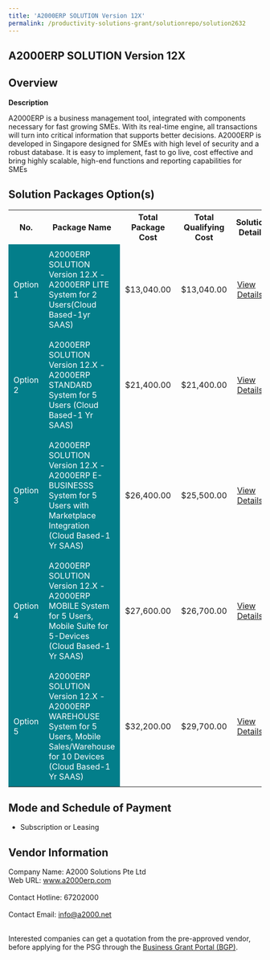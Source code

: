 ```yaml
---
title: 'A2000ERP SOLUTION Version 12X'
permalink: /productivity-solutions-grant/solutionrepo/solution2632
---
```


## A2000ERP SOLUTION Version 12X

## Overview

**Description**

A2000ERP is a business management tool, integrated with components necessary for fast growing SMEs. With its real-time engine, all transactions will turn into critical information that supports better decisions. A2000ERP is developed in Singapore designed for SMEs with high level of security and a robust database. It is easy to implement, fast to go live, cost effective and bring highly scalable, high-end functions and reporting capabilities for SMEs

## Solution Packages Option(s)

<table>
<tr>
<th><b>No.</b></th>
<th><b>Package Name</b></th>
<th><b>Total Package Cost</b></th>
<th><b>Total Qualifying Cost</b></th>
<th><b>Solution Details</b></th>
</tr>
<tr>
<td style='padding: 10px; background-color: #037E8A; color: #FFFFFF;'>Option 1</td>
<td style='padding: 10px; background-color: #037E8A; color: #FFFFFF;'>A2000ERP SOLUTION Version 12.X - A2000ERP LITE System for 2 Users(Cloud Based-1yr SAAS) </td>
<td style='padding: 10px;'>$13,040.00</td>
<td style='padding: 10px;'>$13,040.00</td>
<td style='padding: 10px;'><a href='https://www.gobusiness.gov.sg/images/psg/A2000ERP_(Generic__20210321_Desensitised_Annex_3_Part_1.pdf' target='_blank'>View Details</a></td>
</tr>
<tr>
<td style='padding: 10px; background-color: #037E8A; color: #FFFFFF;'>Option 2</td>
<td style='padding: 10px; background-color: #037E8A; color: #FFFFFF;'>A2000ERP SOLUTION Version 12.X - A2000ERP STANDARD System for 5 Users (Cloud Based-1 Yr SAAS)</td>
<td style='padding: 10px;'>$21,400.00</td>
<td style='padding: 10px;'>$21,400.00</td>
<td style='padding: 10px;'><a href='https://www.gobusiness.gov.sg/images/psg/A2000ERP_(Generic__20210321_Desensitised_Annex_3_Part_2.pdf' target='_blank'>View Details</a></td>
</tr>
<tr>
<td style='padding: 10px; background-color: #037E8A; color: #FFFFFF;'>Option 3</td>
<td style='padding: 10px; background-color: #037E8A; color: #FFFFFF;'>A2000ERP SOLUTION Version 12.X - A2000ERP E-BUSINESSS System for 5 Users with Marketplace Integration (Cloud Based-1 Yr SAAS)</td>
<td style='padding: 10px;'>$26,400.00</td>
<td style='padding: 10px;'>$25,500.00</td>
<td style='padding: 10px;'><a href='https://www.gobusiness.gov.sg/images/psg/A2000ERP_(Generic__20210321_Desensitised_Annex_3_Part_3.pdf' target='_blank'>View Details</a></td>
</tr>
<tr>
<td style='padding: 10px; background-color: #037E8A; color: #FFFFFF;'>Option 4</td>
<td style='padding: 10px; background-color: #037E8A; color: #FFFFFF;'>A2000ERP SOLUTION Version 12.X - A2000ERP MOBILE System for 5 Users, Mobile Suite for 5-Devices (Cloud Based-1 Yr SAAS)</td>
<td style='padding: 10px;'>$27,600.00</td>
<td style='padding: 10px;'>$26,700.00</td>
<td style='padding: 10px;'><a href='https://www.gobusiness.gov.sg/images/psg/A2000ERP_(Generic__20210321_Desensitised_Annex_3_Part_4.pdf' target='_blank'>View Details</a></td>
</tr>
<tr>
<td style='padding: 10px; background-color: #037E8A; color: #FFFFFF;'>Option 5</td>
<td style='padding: 10px; background-color: #037E8A; color: #FFFFFF;'>A2000ERP SOLUTION Version 12.X - A2000ERP WAREHOUSE System for 5 Users, Mobile Sales/Warehouse for 10 Devices (Cloud Based-1 Yr SAAS)</td>
<td style='padding: 10px;'>$32,200.00</td>
<td style='padding: 10px;'>$29,700.00</td>
<td style='padding: 10px;'><a href='https://www.gobusiness.gov.sg/images/psg/A2000ERP_(Generic__20210321_Desensitised_Annex_3_Part_5.pdf' target='_blank'>View Details</a></td>
</tr>
</table>

## Mode and Schedule of Payment

 - Subscription or Leasing

## Vendor Information

 Company Name: A2000 Solutions Pte Ltd<br>Web URL: www.a2000erp.com <br><br>Contact Hotline: 67202000 <br><br>Contact Email: info@a2000.net <br><br>

Interested companies can get a quotation from the pre-approved vendor, before applying for the PSG through the <a href='https://www.businessgrants.gov.sg/' target='_blank' rel='noopener'>Business Grant Portal (BGP)</a>.

<script src="/jquery/resize-tables.js"></script>
